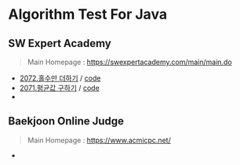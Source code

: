 # Algorithm Test For Java
## SW Expert Academy
> Main Homepage : https://swexpertacademy.com/main/main.do
- [2072.홀수만 더하기](https://swexpertacademy.com/main/code/problem/problemList.do?problemLevel=1&problemTitle=&orderBy=FIRST_REG_DATETIME&select-1=&pageSize=10&pageIndex=1#none) / [code](https://github.com/rasnim/Algorithm_Test_Java/blob/master/SW%20Expert%20Academy/D1/Solution_2072_%ED%99%80%EC%88%98%EB%A7%8C%EB%8D%94%ED%95%98%EA%B8%B0.java)
- [2071.평균값 구하기](https://swexpertacademy.com/main/code/problem/problemList.do?problemLevel=1&problemTitle=&orderBy=FIRST_REG_DATETIME&select-1=&pageSize=10&pageIndex=1#none) / [code](https://github.com/rasnim/Algorithm_Test_Java/blob/master/SW%20Expert%20Academy/D1/Solution_2071_%ED%8F%89%EA%B7%A0%EA%B0%92%EA%B5%AC%ED%95%98%EA%B8%B0.java)
- 

## Baekjoon Online Judge
> Main Homepage : https://www.acmicpc.net/
 -
